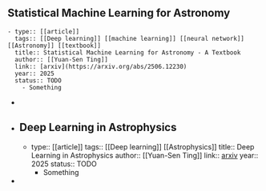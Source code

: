 ## Statistical Machine Learning for Astronomy
	- type:: [[article]]
	  tags:: [[Deep learning]] [[machine learning]] [[neural network]] [[Astronomy]] [[textbook]] 
	  title:: Statistical Machine Learning for Astronomy - A Textbook
	  author:: [[Yuan-Sen Ting]] 
	  link:: [arxiv](https://arxiv.org/abs/2506.12230)
	  year:: 2025
	  status:: TODO
		- Something
-
- ## Deep Learning in Astrophysics
	- type:: [[article]]
	  tags:: [[Deep learning]] [[Astrophysics]] 
	  title:: Deep Learning in Astrophysics
	  author:: [[Yuan-Sen Ting]] 
	  link:: [arxiv](https://arxiv.org/abs/2510.10713)
	  year:: 2025
	  status:: TODO
		- Something
-